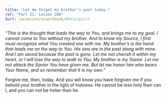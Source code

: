 ```yaml
---
title: "Let me forget my brother’s past today."
ref: "Part II: Lesson 288"
burl: /acim/intro/workbook/#holyspirit
---
```


*“This is the thought that leads the way to You, and brings me to my
goal. I cannot come to You without my brother. And to know my Source, I
first must recognize what You created one with me. My brother’s is the
hand that leads me on the way to You. His sins are in the past along
with mine. And I am saved because the past is gone. Let me not cherish
it within my heart, or I will lose the way to walk to You. My brother is
my Savior. Let me not attack the Savior You have given me. But let me
honor him who bears Your Name, and so remember that It is my own.”*

Forgive me, then, today. And you will know you have forgiven me if you
behold your brother in the light of holiness. He cannot be less holy
than can I, and you can not be holier than he.

